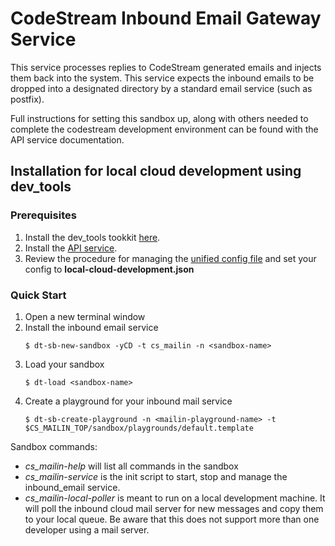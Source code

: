 # CodeStream Inbound Email Gateway Service

This service processes replies to CodeStream generated emails and injects them
back into the system. This service expects the inbound emails to be dropped
into a designated directory by a standard email service (such as postfix).

Full instructions for setting this sandbox up, along with others needed to
complete the codestream development environment can be found with the API
service documentation.


## Installation for local cloud development using dev_tools

### Prerequisites
1. Install the dev_tools tookkit
   [here](https://github.com/teamcodestream/dev_tools).
1. Install the [API service](https://github.com/teamcodestream/api_service).
1. Review the procedure for managing the [unified config
   file](README.unified-cfg-file.md) and set your config to
   **local-cloud-development.json**

### Quick Start
1. Open a new terminal window
1. Install the inbound email service
    ```
    $ dt-sb-new-sandbox -yCD -t cs_mailin -n <sandbox-name>
    ```
1. Load your sandbox
    ```
    $ dt-load <sandbox-name>
    ```
1. Create a playground for your inbound mail service
    ```
    $ dt-sb-create-playground -n <mailin-playground-name> -t $CS_MAILIN_TOP/sandbox/playgrounds/default.template

Sandbox commands:

* *cs_mailin-help* will list all commands in the sandbox
* *cs_mailin-service* is the init script to start, stop and manage the inbound_email
  service.
* *cs_mailin-local-poller* is meant to run on a local development machine. It will
  poll the inbound cloud mail server for new messages and copy them to your local
  queue. Be aware that this does not support more than one developer using a
  mail server.
